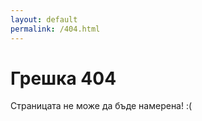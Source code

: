 ```yaml
---
layout: default
permalink: /404.html
---
```


# Грешка 404

Страницата не може да бъде намерена! :(
